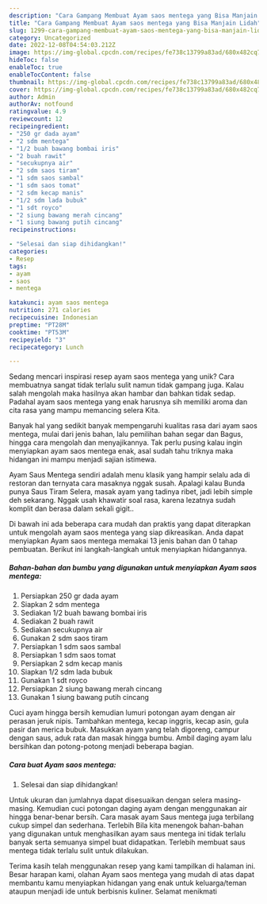 ```yaml
---
description: "Cara Gampang Membuat Ayam saos mentega yang Bisa Manjain Lidah"
title: "Cara Gampang Membuat Ayam saos mentega yang Bisa Manjain Lidah"
slug: 1299-cara-gampang-membuat-ayam-saos-mentega-yang-bisa-manjain-lidah
category: Uncategorized
date: 2022-12-08T04:54:03.212Z
image: https://img-global.cpcdn.com/recipes/fe738c13799a83ad/680x482cq70/ayam-saos-mentega-foto-resep-utama.jpg
hideToc: false
enableToc: true
enableTocContent: false
thumbnail: https://img-global.cpcdn.com/recipes/fe738c13799a83ad/680x482cq70/ayam-saos-mentega-foto-resep-utama.jpg
cover: https://img-global.cpcdn.com/recipes/fe738c13799a83ad/680x482cq70/ayam-saos-mentega-foto-resep-utama.jpg
author: Admin
authorAv: notfound
ratingvalue: 4.9
reviewcount: 12
recipeingredient:
- "250 gr dada ayam"
- "2 sdm mentega"
- "1/2 buah bawang bombai iris"
- "2 buah rawit"
- "secukupnya air"
- "2 sdm saos tiram"
- "1 sdm saos sambal"
- "1 sdm saos tomat"
- "2 sdm kecap manis"
- "1/2 sdm lada bubuk"
- "1 sdt royco"
- "2 siung bawang merah cincang"
- "1 siung bawang putih cincang"
recipeinstructions:

- "Selesai dan siap dihidangkan!"
categories:
- Resep
tags:
- ayam
- saos
- mentega

katakunci: ayam saos mentega 
nutrition: 271 calories
recipecuisine: Indonesian
preptime: "PT28M"
cooktime: "PT53M"
recipeyield: "3"
recipecategory: Lunch

---
```





Sedang mencari inspirasi resep ayam saos mentega yang unik? Cara membuatnya sangat tidak terlalu sulit namun tidak gampang juga. Kalau salah mengolah maka hasilnya akan hambar dan bahkan tidak sedap. Padahal ayam saos mentega yang enak harusnya sih memiliki aroma dan cita rasa yang mampu memancing selera Kita.





Banyak hal yang sedikit banyak mempengaruhi kualitas rasa dari ayam saos mentega, mulai dari jenis bahan, lalu pemilihan bahan segar dan Bagus, hingga cara mengolah dan menyajikannya. Tak perlu pusing kalau ingin menyiapkan ayam saos mentega enak,      asal sudah tahu triknya maka hidangan ini mampu menjadi sajian istimewa.














Ayam Saus Mentega sendiri adalah menu klasik yang hampir selalu ada di restoran dan ternyata cara masaknya nggak susah. Apalagi kalau Bunda punya Saus Tiram Selera, masak ayam yang tadinya ribet, jadi lebih simple deh sekarang. Nggak usah khawatir soal rasa, karena lezatnya sudah komplit dan berasa dalam sekali gigit..






Di bawah ini ada beberapa cara mudah dan praktis yang dapat diterapkan untuk mengolah ayam saos mentega yang siap dikreasikan. Anda dapat menyiapkan Ayam saos mentega memakai 13 jenis bahan dan 0 tahap pembuatan. Berikut ini langkah-langkah untuk menyiapkan hidangannya.

<!--inarticleads1-->

##### Bahan-bahan dan bumbu yang digunakan untuk menyiapkan Ayam saos mentega:

1. Persiapkan 250 gr dada ayam
1. Siapkan 2 sdm mentega
1. Sediakan 1/2 buah bawang bombai iris
1. Sediakan 2 buah rawit
1. Sediakan secukupnya air
1. Gunakan 2 sdm saos tiram
1. Persiapkan 1 sdm saos sambal
1. Persiapkan 1 sdm saos tomat
1. Persiapkan 2 sdm kecap manis
1. Siapkan 1/2 sdm lada bubuk
1. Gunakan 1 sdt royco
1. Persiapkan 2 siung bawang merah cincang
1. Gunakan 1 siung bawang putih cincang


Cuci ayam hingga bersih kemudian lumuri potongan ayam dengan air perasan jeruk nipis. Tambahkan mentega, kecap inggris, kecap asin, gula pasir dan merica bubuk. Masukkan ayam yang telah digoreng, campur dengan saus, aduk rata dan masak hingga bumbu. Ambil daging ayam lalu bersihkan dan potong-potong menjadi beberapa bagian. 

<!--inarticleads2-->

##### Cara buat Ayam saos mentega:


1. Selesai dan siap dihidangkan!

Untuk ukuran dan jumlahnya dapat disesuaikan dengan selera masing-masing. Kemudian cuci potongan daging ayam dengan menggunakan air hingga benar-benar bersih. Cara masak ayam Saus mentega juga terbilang cukup simpel dan sederhana. Terlebih Bila kita menengok bahan-bahan yang digunakan untuk menghasilkan ayam saus mentega ini tidak terlalu banyak serta semuanya simpel buat didapatkan. Terlebih membuat saus mentega tidak terlalu sulit untuk dilakukan. 

Terima kasih telah menggunakan resep yang kami tampilkan di halaman ini. Besar harapan kami, olahan Ayam saos mentega yang mudah di atas dapat membantu kamu menyiapkan hidangan yang enak untuk keluarga/teman ataupun menjadi ide untuk berbisnis kuliner. Selamat menikmati
